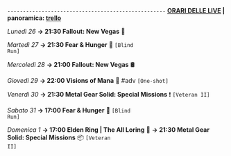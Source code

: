 <code>---------------------------------------------------</code>
<b><u>ORARI DELLE LIVE</u> | panoramica: <a href="https://trello.com/b/iKwdSGf3/sabaku">trello</a></b>

<i>Lunedì 26</i>
<b>→ 21:30 Fallout: New Vegas</b> 🥫

<i>Martedì 27</i>
<b>→ 21:30 Fear & Hunger</b> 🫨 <code>[Blind Run]</code>

<i>Mercoledì 28</i>
<b>→ 21:00 Fallout: New Vegas</b> 🛢️

<i>Giovedì 29</i>
<b>→ 22:00 Visions of Mana</b> 🛐 #adv <code>[One-shot]</code>

<i>Venerdì 30</i>
<b>→ 21:30 Metal Gear Solid: Special Missions</b> ❗️ <code>[Veteran II]</code>

<i>Sabato 31</i>
<b>→ 17:00 Fear & Hunger</b> 🍴 <code>[Blind Run]</code>

<i>Domenica 1</i>
<b>→ 17:00 Elden Ring | The All Loring</b> 🌳
<b>→ 21:30 Metal Gear Solid: Special Missions</b> 📦 <code>[Veteran II]</code>
